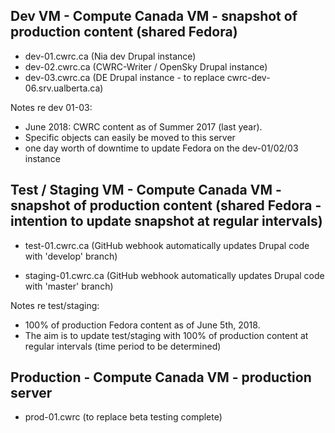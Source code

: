 Dev VM - Compute Canada VM - snapshot of production content (shared Fedora)
--

* dev-01.cwrc.ca (Nia dev Drupal instance) 
* dev-02.cwrc.ca (CWRC-Writer / OpenSky Drupal instance)
* dev-03.cwrc.ca (DE Drupal instance - to replace cwrc-dev-06.srv.ualberta.ca)

Notes re dev 01-03:
* June 2018: CWRC content as of Summer 2017 (last year). 
* Specific objects can easily be moved to this server 
* one day worth of downtime to update Fedora on the dev-01/02/03 instance

Test / Staging VM - Compute Canada VM - snapshot of production content (shared Fedora - intention to update snapshot at regular intervals)
--

* test-01.cwrc.ca (GitHub webhook automatically updates Drupal code with 'develop' branch)

* staging-01.cwrc.ca (GitHub webhook automatically updates Drupal code with 'master' branch)

Notes re test/staging: 
* 100% of production Fedora content as of June 5th, 2018. 
* The aim is to update test/staging with 100% of production content at regular intervals (time period to be determined)

Production - Compute Canada VM - production server
--
* prod-01.cwrc (to replace beta testing complete)
